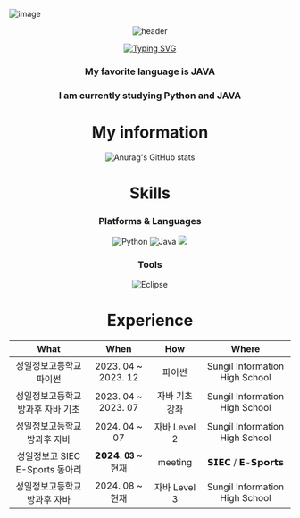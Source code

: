 ![image](https://github.com/dbsrjs/dbsrjs/assets/124150775/41c9f88b-8b8f-4efd-9626-e038b753b984) <div align="center">

![header](https://capsule-render.vercel.app/api?type=waving&color=2E7D32&height=300&section=header&text=Welcome&fontSize=90)
  
[![Typing SVG](https://readme-typing-svg.herokuapp.com?font=Chewy&color=%2390EE90&size=45&center=true&vCenter=true&width=404&height=53&lines=%E3%80%80%E3%80%80Hello!%2C+I'm+Jiseong+Min+%E3%80%80%E3%80%80)](https://git.io/typing-svg)

 <div align="center">
<div align="center">

 ### My favorite language is JAVA
 ### I am currently studying Python and JAVA


 
# My information<br>

![Anurag's GitHub stats](https://github-readme-stats.vercel.app/api?username=mjs0711&show_icons=true&theme=radical)

# Skills<br>
### Platforms & Languages
![Python](https://img.shields.io/badge/Python-3776AB.svg?&style=for-the-badge&logo=Python&logoColor=white)
![Java](https://img.shields.io/badge/Java-0B4984.svg?style=for-the-badge&logo=openjdk&logoColor=white)
<img src="https://img.shields.io/badge/CSS3-1572B6?style=for-the-badge&logo=CSS3&logoColor=white"> <!--css-->

### Tools<br>
![Eclipse](https://img.shields.io/badge/Eclipse-2C2255.svg?&style=for-the-badge&logo=Eclipse&logocolor=white)

<h1> Experience </h1>

| What | When | How | Where |
|:--------:|:--------:|:--------:|:--------:|
| 성일정보고등학교 파이썬 | 2023. 04 ~ 2023. 12 | 파이썬 | Sungil Information High School |
| 성일정보고등학교 방과후 자바 기초 | 2023. 04 ~ 2023. 07 | 자바 기초 강좌   | Sungil Information High School |    
| 성일정보고등학교 방과후 자바  | 2024. 04 ~ 07 | 자바 Level 2   | Sungil Information High School | 
| 성일정보고 SIEC E-Sports 동아리 | 𝟮𝟬𝟮𝟰. 𝟎𝟑 ~ 현재 | meeting | 𝗦𝗜𝗘𝗖 / 𝗘-𝗦𝗽𝗼𝗿𝘁𝘀 |
| 성일정보고등학교 방과후 자바  | 2024. 08 ~ 현재 | 자바 Level 3   | Sungil Information High School |
</div>
